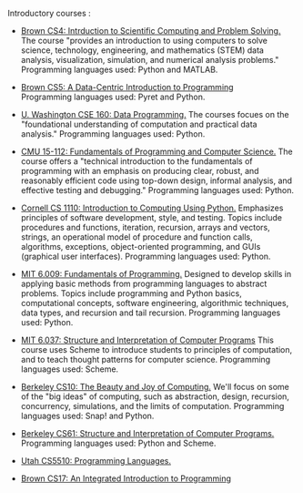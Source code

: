 Introductory courses :

- [Brown CS4: Intrduction to Scientific Computing and Problem Solving.](http://cs.brown.edu/courses/csci0040/)
  The course "provides an introduction to using computers to solve science, technology, engineering, and mathematics (STEM) data analysis, visualization, simulation, and numerical analysis problems."
  Programming languages used: Python and MATLAB.

- [Brown CS5: A Data-Centric Introduction to Programming](http://cs.brown.edu/courses/csci0050/2017/schedule.html)  
  Programming languages used: Pyret and Python.

- [U. Washington CSE 160: Data Programming.](https://courses.cs.washington.edu/courses/cse160)
  The courses focues on the "foundational understanding of computation and practical data analysis."
  Programming languages used: Python.

- [CMU 15-112: Fundamentals of Programming and Computer Science.](https://www.cs.cmu.edu/~112/index.html)
  The course offers a "technical introduction to the fundamentals of programming with an emphasis on producing clear, robust, and reasonably efficient code using top-down design, informal analysis, and effective testing and debugging."
  Programming languages used: Python.

- [Cornell CS 1110: Introduction to Computing Using Python.](http://www.cs.cornell.edu/courses/cs1110/2017fa/index.php)
  Emphasizes principles of software development, style, and testing. Topics include procedures and functions, iteration, recursion, arrays and vectors, strings, an operational model of procedure and function calls, algorithms, exceptions, object-oriented programming, and GUIs (graphical user interfaces).
  Programming languages used: Python.

- [MIT 6.009: Fundamentals of Programming.](https://eecs6009.mit.edu/fall17)
  Designed to develop skills in applying basic methods from programming languages to abstract problems.
  Topics include programming and Python basics, computational concepts, software engineering, algorithmic techniques, data types, and recursion and tail recursion.
  Programming languages used: Python.

- [MIT 6.037: Structure and Interpretation of Computer Programs](http://web.mit.edu/alexmv/6.037/)
  This course uses Scheme to introduce students to principles of computation, and to teach thought patterns for computer science.
  Programming languages used: Scheme.

- [Berkeley CS10: The Beauty and Joy of Computing.](http://cs10.org/fa16/) 
  We'll focus on some of the "big ideas" of computing, such as abstraction, design, recursion, concurrency, simulations, and the limits of computation.
  Programming languages used: Snap! and Python.

- [Berkeley CS61: Structure and Interpretation of Computer Programs.](https://cs61a.org)
  Programming languages used: Python and Scheme.

- [Utah CS5510: Programming Languages.](https://www.eng.utah.edu/~cs5510/)

- [Brown CS17: An Integrated Introduction to Programming](http://cs.brown.edu/courses/cs017/notes.html)
